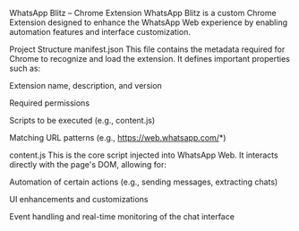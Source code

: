 WhatsApp Blitz – Chrome Extension
WhatsApp Blitz is a custom Chrome Extension designed to enhance the WhatsApp Web experience by enabling automation features and interface customization.

Project Structure
manifest.json
This file contains the metadata required for Chrome to recognize and load the extension. It defines important properties such as:

Extension name, description, and version

Required permissions

Scripts to be executed (e.g., content.js)

Matching URL patterns (e.g., https://web.whatsapp.com/*)

content.js
This is the core script injected into WhatsApp Web. It interacts directly with the page's DOM, allowing for:

Automation of certain actions (e.g., sending messages, extracting chats)

UI enhancements and customizations

Event handling and real-time monitoring of the chat interface

